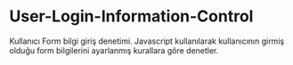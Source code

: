 # User-Login-Information-Control
Kullanıcı Form bilgi giriş denetimi.
Javascript kullanılarak kullanıcının
girmiş olduğu form bilgilerini ayarlanmış kurallara 
göre denetler.
